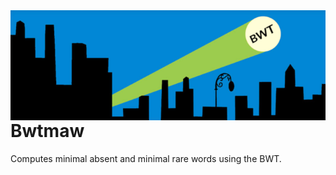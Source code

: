 <img align="right" src="logo.png"/>

# Bwtmaw

Computes minimal absent and minimal rare words using the BWT.
